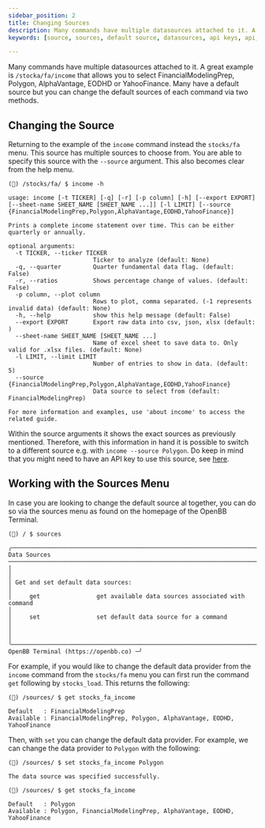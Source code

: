 ```yaml
---
sidebar_position: 2
title: Changing Sources
description: Many commands have multiple datasources attached to it. A great example is `/stocka/fa/income` that allows you to select FinancialModelingPrep, Polygon, AlphaVantage, EODHD or YahooFinance. Many have a default source but you can change the default sources of each command via two methods.
keywords: [source, sources, default source, datasources, api keys, api, keys, openbb terminal]

---
```


Many commands have multiple datasources attached to it. A great example is `/stocka/fa/income` that allows you to select FinancialModelingPrep, Polygon, AlphaVantage, EODHD or YahooFinance. Many have a default source but you can change the default sources of each command via two methods.

## Changing the Source

Returning to the example of the `income` command instead the `stocks/fa` menu. This source has multiple sources to choose from. You are able to specify this source with the `--source` argument. This also becomes clear from the help menu.

```
(🦋) /stocks/fa/ $ income -h

usage: income [-t TICKER] [-q] [-r] [-p column] [-h] [--export EXPORT] [--sheet-name SHEET_NAME [SHEET_NAME ...]] [-l LIMIT] [--source {FinancialModelingPrep,Polygon,AlphaVantage,EODHD,YahooFinance}]

Prints a complete income statement over time. This can be either quarterly or annually.

optional arguments:
  -t TICKER, --ticker TICKER
                        Ticker to analyze (default: None)
  -q, --quarter         Quarter fundamental data flag. (default: False)
  -r, --ratios          Shows percentage change of values. (default: False)
  -p column, --plot column
                        Rows to plot, comma separated. (-1 represents invalid data) (default: None)
  -h, --help            show this help message (default: False)
  --export EXPORT       Export raw data into csv, json, xlsx (default: )
  --sheet-name SHEET_NAME [SHEET_NAME ...]
                        Name of excel sheet to save data to. Only valid for .xlsx files. (default: None)
  -l LIMIT, --limit LIMIT
                        Number of entries to show in data. (default: 5)
  --source {FinancialModelingPrep,Polygon,AlphaVantage,EODHD,YahooFinance}
                        Data source to select from (default: FinancialModelingPrep)

For more information and examples, use 'about income' to access the related guide.
```

Within the source arguments it shows the exact sources as previously mentioned. Therefore, with this information in hand it is possible to switch to a different source e.g. with `income --source Polygon`. Do keep in mind that you might need to have an API key to use this source, see [here](/terminal/basics/advanced/api-keys).

## Working with the Sources Menu

In case you are looking to change the default source al together, you can do so via the sources menu as found on the homepage of the OpenBB Terminal.

```
(🦋) / $ sources

╭─────────────────────────────────────────────────────────────────────────────────────────────────── Data Sources ───────────────────────────────────────────────────────────────────────────────────────────────────╮
│                                                                                                                                                                                                                    │
│ Get and set default data sources:                                                                                                                                                                                  │
│     get                get available data sources associated with command                                                                                                                                          │
│     set                set default data source for a command                                                                                                                                                       │
│                                                                                                                                                                                                                    │
╰──────────────────────────────────────────────────────────────────────────────────────────────────────────────────────────────────────────────────────────────────── OpenBB Terminal (https://openbb.co) ─╯
```

For example, if you would like to change the default data provider from the `income` command from the `stocks/fa` menu you can first run the command `get` following by `stocks_load`. This returns the following:

```
(🦋) /sources/ $ get stocks_fa_income

Default   : FinancialModelingPrep
Available : FinancialModelingPrep, Polygon, AlphaVantage, EODHD, YahooFinance
```

Then, with `set` you can change the default data provider. For example, we can change the data provider to `Polygon` with
the following:

```
(🦋) /sources/ $ set stocks_fa_income Polygon

The data source was specified successfully.

(🦋) /sources/ $ get stocks_fa_income

Default   : Polygon
Available : Polygon, FinancialModelingPrep, AlphaVantage, EODHD, YahooFinance
```

